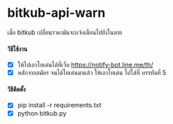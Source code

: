 # bitkub-api-warn
เมื่อ bitkub  เปลี่ยนราคามันจะเเจ้งเตือนไปยังในลาย

#### วิธีใช้งาน

- [x] ให้ไปเอาโทเค่นได้ที่เว็บ https://notify-bot.line.me/th/
- [x] หลักจากสมัคร จนได้โทเค่นมาแล้ว ให้เอาโทเค่น ไปใส่ที่ บรรทัดที่ 5

#### วิธีติดตั้ง 
- [x] pip install -r requirements.txt
- [x] python bitkub.py
